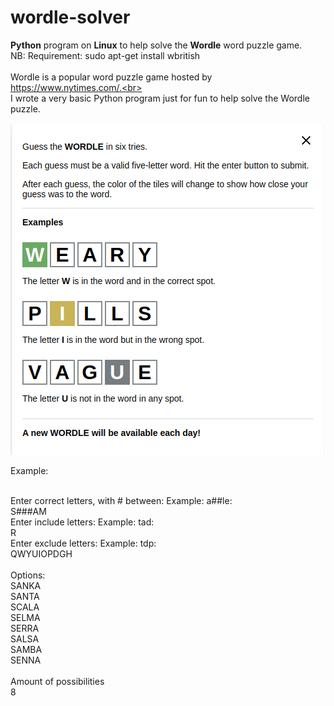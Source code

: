 # wordle-solver<br>
<b>Python</b> program on <b>Linux</b> to help solve the <b>Wordle</b> word puzzle game.<br>
NB: Requirement: sudo apt-get install wbritish<br>
<br>
Wordle is a popular word puzzle game hosted by https://www.nytimes.com/.<br>
<br>
I wrote a very basic Python program just for fun to help solve the Wordle puzzle.<br>
<br>
![alt text](https://github.com/arnocloete-za/wordle-solver/blob/master/image.png?raw=true)

Example:<br>
<br>

Enter correct letters, with # between: Example: a##le:<br>
S###AM<br>
Enter include letters: Example: tad:<br>
R <br>
Enter exclude letters: Example: tdp:<br>
QWYUIOPDGH<br>
<br>
Options:<br>
SANKA<br>
SANTA<br>
SCALA<br>
SELMA<br>
SERRA<br>
SALSA<br>
SAMBA<br>
SENNA<br>
<br>
Amount of possibilities<br>
8
</code>
